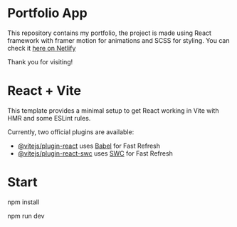 # Portfolio App

This repository contains my portfolio, the project is made using React framework with framer motion for animations and SCSS for styling.
You can check it [here on Netlify](https://lavinia.netlify.app/)

Thank you for visiting!

# React + Vite

This template provides a minimal setup to get React working in Vite with HMR and some ESLint rules.

Currently, two official plugins are available:

- [@vitejs/plugin-react](https://github.com/vitejs/vite-plugin-react/blob/main/packages/plugin-react/README.md) uses [Babel](https://babeljs.io/) for Fast Refresh
- [@vitejs/plugin-react-swc](https://github.com/vitejs/vite-plugin-react-swc) uses [SWC](https://swc.rs/) for Fast Refresh

# Start

npm install

npm run dev
